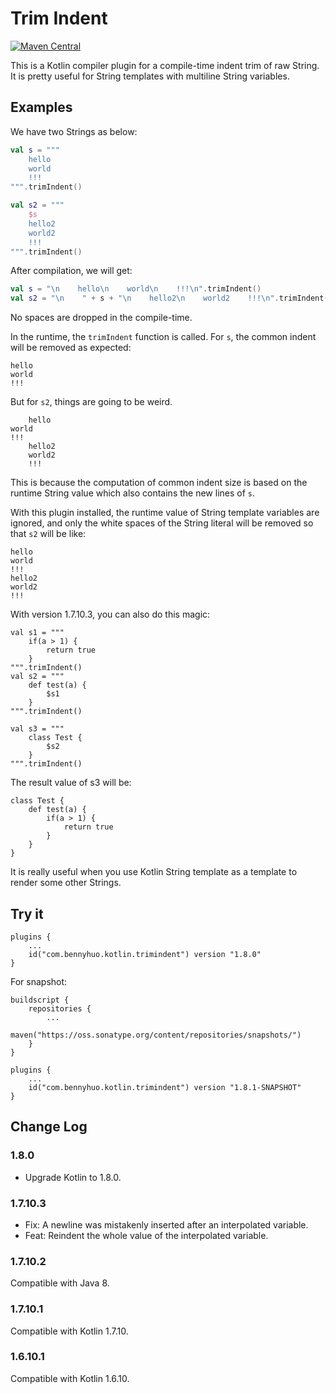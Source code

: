 # Trim Indent

[![Maven Central](https://maven-badges.herokuapp.com/maven-central/com.bennyhuo.kotlin/trimindent-gradle-plugin/badge.svg)](https://maven-badges.herokuapp.com/maven-central/com.bennyhuo.kotlin/trimindent-gradle-plugin)


This is a Kotlin compiler plugin for a compile-time indent trim of raw String. It is pretty useful for String templates with multiline String variables.

## Examples

We have two Strings as below:

```kotlin
val s = """
    hello
    world
    !!!
""".trimIndent()

val s2 = """
    $s
    hello2
    world2
    !!!
""".trimIndent()
```

After compilation, we will get:

```kotlin
val s = "\n    hello\n    world\n    !!!\n".trimIndent()
val s2 = "\n    " + s + "\n    hello2\n    world2    !!!\n".trimIndent()
```

No spaces are dropped in the compile-time.

In the runtime, the `trimIndent` function is called. For `s`, the common indent will be removed as expected:

```
hello
world
!!!
```

But for `s2`, things are going to be weird.

```
    hello
world
!!!
    hello2
    world2
    !!!
```

This is because the computation of common indent size is based on the runtime String value which also contains the new lines of `s`.

With this plugin installed, the runtime value of String template variables are ignored, and only the white spaces of the String literal will be removed so that `s2` will be like:

```
hello
world
!!!
hello2
world2
!!!
```

With version 1.7.10.3, you can also do this magic:

```
val s1 = """
    if(a > 1) {
        return true
    }
""".trimIndent()
val s2 = """
    def test(a) {
        $s1
    }
""".trimIndent()

val s3 = """
    class Test {
        $s2
    }
""".trimIndent()
```

The result value of s3 will be:

```
class Test {
    def test(a) {
        if(a > 1) {
            return true
        }
    }
}
```

It is really useful when you use Kotlin String template as a template to render some other Strings.

## Try it

```
plugins {
    ...
    id("com.bennyhuo.kotlin.trimindent") version "1.8.0"
}
```

For snapshot:

```
buildscript {
    repositories {
        ...
        maven("https://oss.sonatype.org/content/repositories/snapshots/")
    }
}

plugins {
    ...
    id("com.bennyhuo.kotlin.trimindent") version "1.8.1-SNAPSHOT"
}
```

## Change Log

### 1.8.0

* Upgrade Kotlin to 1.8.0.

### 1.7.10.3

* Fix: A newline was mistakenly inserted after an interpolated variable.
* Feat: Reindent the whole value of the interpolated variable. 

### 1.7.10.2

Compatible with Java 8.

### 1.7.10.1

Compatible with Kotlin 1.7.10.

### 1.6.10.1

Compatible with Kotlin 1.6.10.